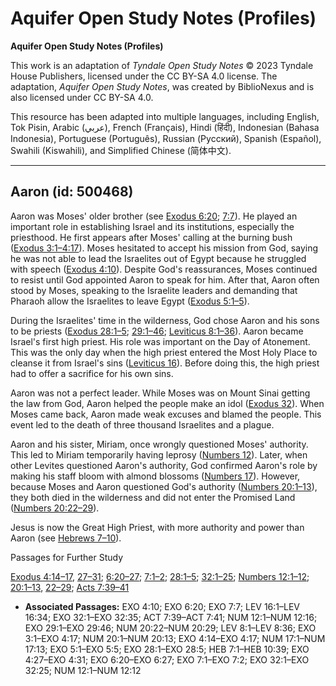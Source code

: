 # Aquifer Open Study Notes (Profiles)

**Aquifer Open Study Notes (Profiles)**

This work is an adaptation of *Tyndale Open Study Notes* © 2023 Tyndale House Publishers, licensed under the CC BY\-SA 4\.0 license. The adaptation, *Aquifer Open Study Notes*, was created by BiblioNexus and is also licensed under CC BY\-SA 4\.0\.

This resource has been adapted into multiple languages, including English, Tok Pisin, Arabic (عربي), French (Français), Hindi (हिंदी), Indonesian (Bahasa Indonesia), Portuguese (Português), Russian (Русский), Spanish (Español), Swahili (Kiswahili), and Simplified Chinese (简体中文).



--------------------------------

## Aaron (id: 500468)

Aaron was Moses' older brother (see [Exodus 6:20](https://ref.ly/Exod6:20); [7:7](https://ref.ly/Exod7:7)). He played an important role in establishing Israel and its institutions, especially the priesthood. He first appears after Moses' calling at the burning bush ([Exodus 3:1–4:17](https://ref.ly/Exod3:1-Exod4:17)). Moses hesitated to accept his mission from God, saying he was not able to lead the Israelites out of Egypt because he struggled with speech ([Exodus 4:10](https://ref.ly/Exod4:10)). Despite God's reassurances, Moses continued to resist until God appointed Aaron to speak for him. After that, Aaron often stood by Moses, speaking to the Israelite leaders and demanding that Pharaoh allow the Israelites to leave Egypt ([Exodus 5:1–5](https://ref.ly/Exod5:1-Exod5:5)).

During the Israelites' time in the wilderness, God chose Aaron and his sons to be priests ([Exodus 28:1–5](https://ref.ly/Exod28:1-Exod28:5); [29:1–46](https://ref.ly/Exod29:1-Exod29:46); [Leviticus 8:1–36](https://ref.ly/Lev8:1-Lev8:36)). Aaron became Israel's first high priest. His role was important on the Day of Atonement. This was the only day when the high priest entered the Most Holy Place to cleanse it from Israel's sins ([Leviticus 16](https://ref.ly/Lev16:1-Lev16:34)). Before doing this, the high priest had to offer a sacrifice for his own sins.

Aaron was not a perfect leader. While Moses was on Mount Sinai getting the law from God, Aaron helped the people make an idol ([Exodus 32](https://ref.ly/Exod32:1-Exod32:35)). When Moses came back, Aaron made weak excuses and blamed the people. This event led to the death of three thousand Israelites and a plague.

Aaron and his sister, Miriam, once wrongly questioned Moses' authority. This led to Miriam temporarily having leprosy ([Numbers 12](https://ref.ly/Num12:1-Num12:16)). Later, when other Levites questioned Aaron's authority, God confirmed Aaron's role by making his staff bloom with almond blossoms ([Numbers 17](https://ref.ly/Num17:1-Num17:13)). However, because Moses and Aaron questioned God's authority ([Numbers 20:1–13](https://ref.ly/Num20:1-Num20:13)), they both died in the wilderness and did not enter the Promised Land ([Numbers 20:22–29](https://ref.ly/Num20:22-Num20:29)).

Jesus is now the Great High Priest, with more authority and power than Aaron (see [Hebrews 7–10](https://ref.ly/Heb7:1-Heb10:39)).

Passages for Further Study

[Exodus 4:14–17](https://ref.ly/Exod4:14-Exod4:17), [27–31](https://ref.ly/Exod4:27-Exod4:31); [6:20–27](https://ref.ly/Exod6:20-Exod6:27); [7:1–2](https://ref.ly/Exod7:1-Exod7:2); [28:1–5](https://ref.ly/Exod28:1-Exod28:5); [32:1–25](https://ref.ly/Exod32:1-Exod32:25); [Numbers 12:1–12](https://ref.ly/Num12:1-Num12:12); [20:1–13](https://ref.ly/Num20:1-Num20:13), [22–29](https://ref.ly/Num20:22-Num20:29); [Acts 7:39–41](https://ref.ly/Acts7:39-Acts7:41)

* **Associated Passages:** EXO 4:10; EXO 6:20; EXO 7:7; LEV 16:1–LEV 16:34; EXO 32:1–EXO 32:35; ACT 7:39–ACT 7:41; NUM 12:1–NUM 12:16; EXO 29:1–EXO 29:46; NUM 20:22–NUM 20:29; LEV 8:1–LEV 8:36; EXO 3:1–EXO 4:17; NUM 20:1–NUM 20:13; EXO 4:14–EXO 4:17; NUM 17:1–NUM 17:13; EXO 5:1–EXO 5:5; EXO 28:1–EXO 28:5; HEB 7:1–HEB 10:39; EXO 4:27–EXO 4:31; EXO 6:20–EXO 6:27; EXO 7:1–EXO 7:2; EXO 32:1–EXO 32:25; NUM 12:1–NUM 12:12

